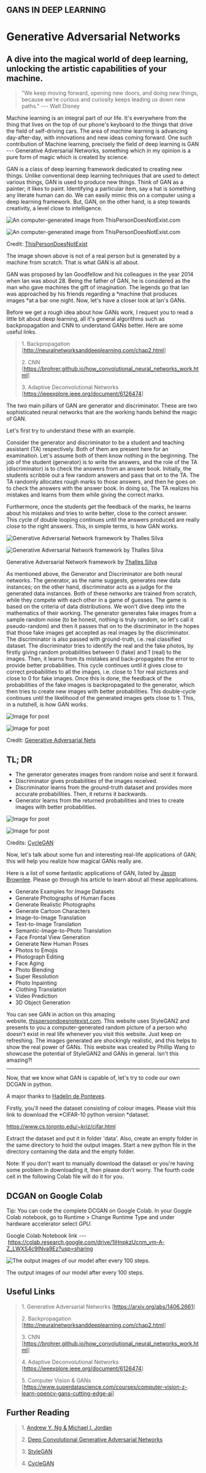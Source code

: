 GANS IN DEEP LEARNING
---------------------

Generative Adversarial Networks
===============================

A dive into the magical world of deep learning, unlocking the artistic capabilities of your machine.
----------------------------------------------------------------------------------------------------

> "We keep moving forward, opening new doors, and doing new things, because we're curious and curiosity keeps leading us down new paths." --- Walt Disney

Machine learning is an integral part of our life. It's everywhere from the thing that lives on the top of our phone's keyboard to the things that drive the field of self-driving cars. The area of machine learning is advancing day-after-day, with innovations and new ideas coming forward. One such contribution of Machine learning, precisely the field of deep learning is GAN --- Generative Adversarial Networks, something which in my opinion is a pure form of magic which is created by science.

GAN is a class of deep learning framework dedicated to creating new things. Unlike conventional deep learning techniques that are used to detect various things, GAN is used to produce new things. Think of GAN as a painter; it likes to paint. Identifying a particular item, say a hat is something any literate human can do. We can easily mimic this on a computer using a deep learning framework. But, GAN, on the other hand, is a step towards creativity, a level close to intelligence.

![An computer-generated image from ThisPersonDoesNotExist.com](https://miro.medium.com/max/60/1*e5Vpshzttc0ZAu1vQN63UQ.png?q=20)

![An computer-generated image from ThisPersonDoesNotExist.com](https://miro.medium.com/max/360/1*e5Vpshzttc0ZAu1vQN63UQ.png)

Credit: [ThisPersonDoesNotExist](https://thispersondoesnotexist.com/)

The image shown above is not of a real person but is generated by a machine from scratch. That is what GAN is all about.

GAN was proposed by Ian Goodfellow and his colleagues in the year 2014 when Ian was about 28. Being the father of GAN, he is considered as the man who gave machines the gift of imagination. The legends go that Ian was approached by his friends regarding a *machine that produces images *at a bar one night. Now, let's have a closer look at Ian's GANs.

Before we get a rough idea about how GANs work, I request you to read a little bit about deep learning, all it's general algorithms such as backpropagation and CNN to understand GANs better. Here are some useful links.

> 1\. Backpropagation [<http://neuralnetworksanddeeplearning.com/chap2.html>]
>
> 2\. CNN [<https://brohrer.github.io/how_convolutional_neural_networks_work.html>]
>
> 3\. Adaptive Deconvolutional Networks [<https://ieeexplore.ieee.org/document/6126474>]

The two main pillars of GAN are generator and discriminator. These are two sophisticated neural networks that are the working hands behind the magic of GAN.

Let's first try to understand these with an example.

Consider the generator and discriminator to be a student and teaching assistant (TA) respectively. Both of them are present here for an examination. Let's assume both of them know nothing in the beginning. The job of the student (generator) is to write the answers, and the role of the TA (discriminator) is to check the answers from an answer book. Initially, the students scribble out a few random answers and pass that on to the TA. The TA randomly allocates rough marks to those answers, and then he goes on to check the answers with the answer book. In doing so, The TA realizes his mistakes and learns from them while giving the correct marks.

Furthermore, once the students get the feedback of the marks, he learns about his mistakes and tries to write better, close to the correct answer. This cycle of double looping continues until the answers produced are really close to the right answers. This, in simple terms, is how GAN works.

![Generative Adversarial Network framework by Thalles Silva](https://miro.medium.com/max/60/1*gB01Pva7MEu2O6x-nCoGKw.png?q=20)

![Generative Adversarial Network framework by Thalles Silva](https://miro.medium.com/max/928/1*gB01Pva7MEu2O6x-nCoGKw.png)

Generative Adversarial Network framework by [Thalles Silva](https://www.freecodecamp.org/news/an-intuitive-introduction-to-generative-adversarial-networks-gans-7a2264a81394/)

As mentioned above, the Generator and Discriminator are both neural networks. The generator, as the name suggests, generates new data instances; on the other hand, discriminator acts as a judge for the generated data instances. Both of these networks are trained from scratch, while they compete with each other in a game of guesses. The game is based on the criteria of data distributions. We won't dive deep into the mathematics of their working. The generator generates fake images from a sample random noise (to be honest, nothing is truly random, so let's call it pseudo-random) and then it passes that on to the discriminator in the hopes that those fake images get accepted as real images by the discriminator. The discriminator is also passed with ground-truth, i.e. real classified dataset. The discriminator tries to identify the real and the fake photos, by firstly giving random probabilities between 0 (fake) and 1 (real) to the images. Then, it learns from its mistakes and back-propagates the error to provide better probabilities. This cycle continues until it gives close to correct probabilities to all the images, i.e. close to 1 for real pictures and close to 0 for fake images. Once this is done, the feedback of the probabilities of the fake images is backpropagated to the generator, which then tries to create new images with better probabilities. This double-cycle continues until the likelihood of the generated images gets close to 1. This, in a nutshell, is how GAN works.

![Image for post](https://miro.medium.com/max/60/1*O-gvUG2MNz1WtyPz9F5SyA.png?q=20)

![Image for post](https://miro.medium.com/max/898/1*O-gvUG2MNz1WtyPz9F5SyA.png)

Credit: [Generative Adversarial Nets](https://arxiv.org/pdf/1406.2661.pdf)

TL; DR
------

-   The generator generates images from random noise and sent it forward.
-   Discriminator gives probabilities of the images received.
-   Discriminator learns from the ground-truth dataset and provides more accurate probabilities. Then, it returns it backwards.
-   Generator learns from the returned probabilities and tries to create images with better probabilities.

![Image for post](https://miro.medium.com/max/60/1*VnKBArl2vVAug9OPZB4lqA.png?q=20)

![Image for post](https://miro.medium.com/max/826/1*VnKBArl2vVAug9OPZB4lqA.png)

Credits: [CycleGAN](https://junyanz.github.io/CycleGAN/)

Now, let's talk about some fun and interesting real-life applications of GAN; this will help you realize how magical GANs really are.

Here is a list of some fantastic applications of GAN, listed by [Jason Brownlee](https://machinelearningmastery.com/impressive-applications-of-generative-adversarial-networks/). Please go through his article to learn about all these applications.

-   Generate Examples for Image Datasets
-   Generate Photographs of Human Faces
-   Generate Realistic Photographs
-   Generate Cartoon Characters
-   Image-to-Image Translation
-   Text-to-Image Translation
-   Semantic-Image-to-Photo Translation
-   Face Frontal View Generation
-   Generate New Human Poses
-   Photos to Emojis
-   Photograph Editing
-   Face Aging
-   Photo Blending
-   Super Resolution
-   Photo Inpainting
-   Clothing Translation
-   Video Prediction
-   3D Object Generation

You can see GAN in action on this amazing website, [thispersondoesnotexist.com](https://thispersondoesnotexist.com/). This website uses StyleGAN2 and presents to you a computer-generated random picture of a person who doesn't exist in real life whenever you visit this website. Just keep on refreshing. The images generated are shockingly realistic, and this helps to show the real power of GANs. This website was created by Phillip Wang to showcase the potential of StyleGAN2 and GANs in general. Isn't this amazing?!

* * * * *

Now, that we know what GAN is capable of, let's try to code our own DCGAN in python.

A major thanks to [Hadelin de Ponteves](http://www.hadelindeponteves.com/).

Firstly, you'll need the dataset consisting of colour images. Please visit this link to download the *CIFAR-10 python version *dataset.

<https://www.cs.toronto.edu/~kriz/cifar.html>

Extract the dataset and put it in folder 'data'. Also, create an empty folder in the same directory to hold the output images. Start a new python file in the directory containing the data and the empty folder.

Note: If you don't want to manually download the dataset or you're having some problem in downloading it, then please don't worry. The fourth code cell in the following Colab file will do it for you.

DCGAN on Google Colab
---------------------

Tip: You can code the complete DCGAN on Google Colab. In your Goggle Colab notebook, go to Runtime > Change Runtime Type and under hardware accelerator select *GPU*.

Google Colab Notebook link --- <https://colab.research.google.com/drive/1iHnpkzUcnm_vm-A-Z_LWXS4c9lNva9Ez?usp=sharing>

![The output images of our model after every 100 steps.](https://miro.medium.com/freeze/max/60/1*ap-KoT-mQOui_gylN20txg.gif?q=20)

The output images of our model after every 100 steps.

Useful Links
------------

> 1\. Generative Adversarial Networks [<https://arxiv.org/abs/1406.2661>]
>
> 2\. Backpropagation [<http://neuralnetworksanddeeplearning.com/chap2.html>]
>
> 3\. CNN [<https://brohrer.github.io/how_convolutional_neural_networks_work.html>]
>
> 4\. Adaptive Deconvolutional Networks [<https://ieeexplore.ieee.org/document/6126474>]
>
> 5\. Computer Vision & GANs [<https://www.superdatascience.com/courses/computer-vision-z-learn-opencv-gans-cutting-edge-ai>]

Further Reading
---------------

> 1\. [Andrew Y. Ng & Michael I. Jordan](http://www.cs.cmu.edu/~aarti/Class/10701/readings/NgJordanNIPS2001.pdf)
>
> 2\. [Deep Convolutional Generative Adversarial Networks](https://arxiv.org/abs/1511.06434)
>
> 3\. [StyleGAN](https://arxiv.org/abs/1912.04958)
>
> 4\. [CycleGAN](https://arxiv.org/abs/1703.10593)

